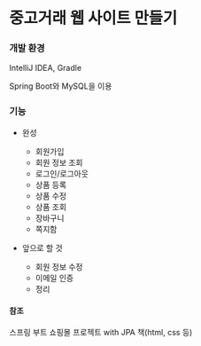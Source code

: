 # 중고거래 웹 사이트 만들기

### 개발 환경
IntelliJ IDEA, Gradle

Spring Boot와 MySQL을 이용

### 기능

+ 완성
  - 회원가입
  - 회원 정보 조회
  - 로그인/로그아웃
  - 상품 등록
  - 상품 수정
  - 상품 조회
  - 장바구니
  - 쪽지함
  
+ 앞으로 할 것
  - 회원 정보 수정
  - 이메일 인증
  - 정리

#### 참조
스프링 부트 쇼핑몰 프로젝트 with JPA 책(html, css 등)
